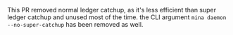 This PR removed normal ledger catchup, as it's less efficient than super ledger catchup and unused most of the time. the CLI argument `mina daemon --no-super-catchup` has been removed as well.
